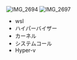 ![IMG_2694](https://user-images.githubusercontent.com/66894552/175867661-10c7f825-fb84-4465-bf80-4dcd92be4fc3.JPG)
![IMG_2697](https://user-images.githubusercontent.com/66894552/176138615-a498c9fe-a479-47e9-964c-aa755393a440.JPG)

- wsl
- ハイパーバイザー
- カーネル
- システムコール
- Hyper-v
